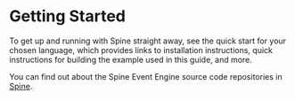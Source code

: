 # Getting Started 


<p class="lead">To get up and running with Spine straight away, see the quick start for your chosen language, which provides links to installation instructions, quick instructions for building the example used in this guide, and more.</p>



You can find out about the Spine Event Engine source code repositories in
[Spine](https://github.com/SpineEventEngine).
